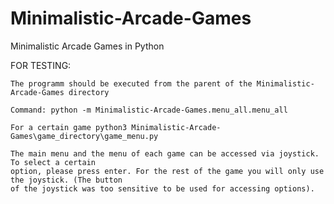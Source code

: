 # Minimalistic-Arcade-Games
Minimalistic Arcade Games in Python


FOR TESTING:

    The programm should be executed from the parent of the Minimalistic-Arcade-Games directory

    Command: python -m Minimalistic-Arcade-Games.menu_all.menu_all

    For a certain game python3 Minimalistic-Arcade-Games\game_directory\game_menu.py

    The main menu and the menu of each game can be accessed via joystick. To select a certain 
    option, please press enter. For the rest of the game you will only use the joystick. (The button
    of the joystick was too sensitive to be used for accessing options).
